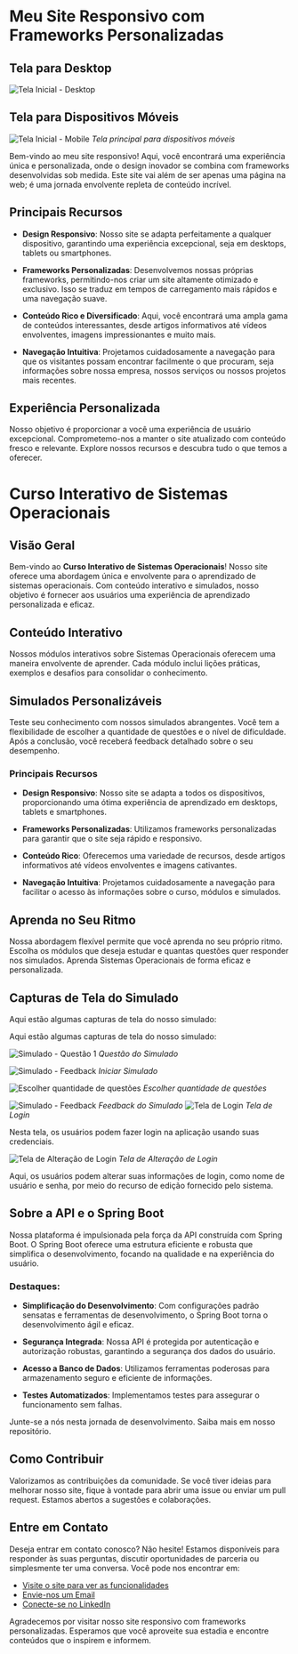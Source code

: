 # Meu Site Responsivo com Frameworks Personalizadas

## Tela para Desktop
![Tela Inicial - Desktop](https://github.com/carlosdesenvolvedor/siteSistemaOperacional/blob/main/fotosREADME/telaGrande.png)

## Tela para Dispositivos Móveis
![Tela Inicial - Mobile](https://github.com/carlosdesenvolvedor/siteSistemaOperacional/blob/main/fotosREADME/telaCelular.png)
*Tela principal para dispositivos móveis*

Bem-vindo ao meu site responsivo! Aqui, você encontrará uma experiência única e personalizada, onde o design inovador se combina com frameworks desenvolvidas sob medida. Este site vai além de ser apenas uma página na web; é uma jornada envolvente repleta de conteúdo incrível.

## Principais Recursos

- **Design Responsivo**: Nosso site se adapta perfeitamente a qualquer dispositivo, garantindo uma experiência excepcional, seja em desktops, tablets ou smartphones.

- **Frameworks Personalizadas**: Desenvolvemos nossas próprias frameworks, permitindo-nos criar um site altamente otimizado e exclusivo. Isso se traduz em tempos de carregamento mais rápidos e uma navegação suave.

- **Conteúdo Rico e Diversificado**: Aqui, você encontrará uma ampla gama de conteúdos interessantes, desde artigos informativos até vídeos envolventes, imagens impressionantes e muito mais.

- **Navegação Intuitiva**: Projetamos cuidadosamente a navegação para que os visitantes possam encontrar facilmente o que procuram, seja informações sobre nossa empresa, nossos serviços ou nossos projetos mais recentes.

## Experiência Personalizada

Nosso objetivo é proporcionar a você uma experiência de usuário excepcional. Comprometemo-nos a manter o site atualizado com conteúdo fresco e relevante. Explore nossos recursos e descubra tudo o que temos a oferecer.

# Curso Interativo de Sistemas Operacionais

## Visão Geral

Bem-vindo ao **Curso Interativo de Sistemas Operacionais**! Nosso site oferece uma abordagem única e envolvente para o aprendizado de sistemas operacionais. Com conteúdo interativo e simulados, nosso objetivo é fornecer aos usuários uma experiência de aprendizado personalizada e eficaz.

## Conteúdo Interativo

Nossos módulos interativos sobre Sistemas Operacionais oferecem uma maneira envolvente de aprender. Cada módulo inclui lições práticas, exemplos e desafios para consolidar o conhecimento.

## Simulados Personalizáveis

Teste seu conhecimento com nossos simulados abrangentes. Você tem a flexibilidade de escolher a quantidade de questões e o nível de dificuldade. Após a conclusão, você receberá feedback detalhado sobre o seu desempenho.

### Principais Recursos

- **Design Responsivo**: Nosso site se adapta a todos os dispositivos, proporcionando uma ótima experiência de aprendizado em desktops, tablets e smartphones.

- **Frameworks Personalizadas**: Utilizamos frameworks personalizadas para garantir que o site seja rápido e responsivo.

- **Conteúdo Rico**: Oferecemos uma variedade de recursos, desde artigos informativos até vídeos envolventes e imagens cativantes.

- **Navegação Intuitiva**: Projetamos cuidadosamente a navegação para facilitar o acesso às informações sobre o curso, módulos e simulados.

## Aprenda no Seu Ritmo

Nossa abordagem flexível permite que você aprenda no seu próprio ritmo. Escolha os módulos que deseja estudar e quantas questões quer responder nos simulados. Aprenda Sistemas Operacionais de forma eficaz e personalizada.

## Capturas de Tela do Simulado

Aqui estão algumas capturas de tela do nosso simulado:

Aqui estão algumas capturas de tela do nosso simulado:

![Simulado - Questão 1](https://github.com/carlosdesenvolvedor/siteSistemaOperacional/blob/main/fotosREADME/TelaSimulado.png)
*Questão do Simulado*

![Simulado - Feedback](https://github.com/carlosdesenvolvedor/siteSistemaOperacional/blob/main/fotosREADME/comecarSimulado.png)
*Iniciar Simulado*

![Escolher quantidade de questões](https://github.com/carlosdesenvolvedor/siteSistemaOperacional/blob/main/fotosREADME/qtdQuestoes.png)
*Escolher quantidade de questões*

![Simulado - Feedback](https://github.com/carlosdesenvolvedor/siteSistemaOperacional/blob/main/fotosREADME/TelaResultados.png)
*Feedback do Simulado*
![Tela de Login](https://github.com/carlosdesenvolvedor/siteSistemaOperacional/blob/main/imgReadme/login.png)
*Tela de Login*

Nesta tela, os usuários podem fazer login na aplicação usando suas credenciais.

![Tela de Alteração de Login](https://github.com/carlosdesenvolvedor/siteSistemaOperacional/blob/main/imgReadme/alterar.png)
*Tela de Alteração de Login*

Aqui, os usuários podem alterar suas informações de login, como nome de usuário e senha, por meio do recurso de edição fornecido pelo sistema.
## Sobre a API e o Spring Boot

Nossa plataforma é impulsionada pela força da API construída com Spring Boot. O Spring Boot oferece uma estrutura eficiente e robusta que simplifica o desenvolvimento, focando na qualidade e na experiência do usuário.

### Destaques:

- **Simplificação do Desenvolvimento**: Com configurações padrão sensatas e ferramentas de desenvolvimento, o Spring Boot torna o desenvolvimento ágil e eficaz.

- **Segurança Integrada**: Nossa API é protegida por autenticação e autorização robustas, garantindo a segurança dos dados do usuário.

- **Acesso a Banco de Dados**: Utilizamos ferramentas poderosas para armazenamento seguro e eficiente de informações.

- **Testes Automatizados**: Implementamos testes para assegurar o funcionamento sem falhas.

Junte-se a nós nesta jornada de desenvolvimento. Saiba mais em nosso repositório.
## Como Contribuir

Valorizamos as contribuições da comunidade. Se você tiver ideias para melhorar nosso site, fique à vontade para abrir uma issue ou enviar um pull request. Estamos abertos a sugestões e colaborações.

## Entre em Contato

Deseja entrar em contato conosco? Não hesite! Estamos disponíveis para responder às suas perguntas, discutir oportunidades de parceria ou simplesmente ter uma conversa. Você pode nos encontrar em:

- [Visite o site para ver as funcionalidades](https://silly-brigadeiros-a18f43.netlify.app/)
- [Envie-nos um Email](carlosjs_cia@hotmail.com)
- [Conecte-se no LinkedIn](https://www.linkedin.com/in/exemplo)

Agradecemos por visitar nosso site responsivo com frameworks personalizadas. Esperamos que você aproveite sua estadia e encontre conteúdos que o inspirem e informem.
